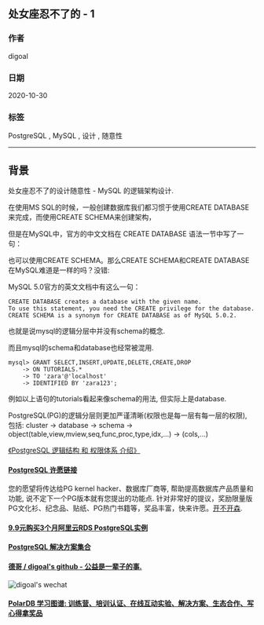 ## 处女座忍不了的 - 1    
    
### 作者    
digoal    
    
### 日期    
2020-10-30    
    
### 标签    
PostgreSQL , MySQL , 设计 , 随意性      
    
----    
    
## 背景    
处女座忍不了的设计随意性 - MySQL 的逻辑架构设计.       
    
在使用MS SQL的时候，一般创建数据库我们都习惯于使用CREATE DATABASE 来完成，而使用CREATE SCHEMA来创建架构，    
    
但是在MySQL中，官方的中文文档在 CREATE DATABASE 语法一节中写了一句：    
    
也可以使用CREATE SCHEMA。那么CREATE SCHEMA和CREATE DATABASE在MySQL难道是一样的吗？没错:      
    
MySQL 5.0官方的英文文档中有这么一句：    
    
```    
CREATE DATABASE creates a database with the given name.    
To use this statement, you need the CREATE privilege for the database.    
CREATE SCHEMA is a synonym for CREATE DATABASE as of MySQL 5.0.2.    
```    
    
也就是说mysql的逻辑分层中并没有schema的概念.     
    
而且mysql的schema和database也经常被混用.     
    
```    
mysql> GRANT SELECT,INSERT,UPDATE,DELETE,CREATE,DROP    
    -> ON TUTORIALS.*    
    -> TO 'zara'@'localhost'    
    -> IDENTIFIED BY 'zara123';    
```    
    
例如以上语句的tutorials看起来像schema的用法, 但实际上是database.          
    
PostgreSQL(PG)的逻辑分层则更加严谨清晰(权限也是每一层有每一层的权限), 包括: cluster -> database -> schema -> object(table,view,mview,seq,func,proc,type,idx,...) -> (cols,...)    
      
[《PostgreSQL 逻辑结构 和 权限体系 介绍》](../201605/20160510_01.md)   
    
  
#### [PostgreSQL 许愿链接](https://github.com/digoal/blog/issues/76 "269ac3d1c492e938c0191101c7238216")
您的愿望将传达给PG kernel hacker、数据库厂商等, 帮助提高数据库产品质量和功能, 说不定下一个PG版本就有您提出的功能点. 针对非常好的提议，奖励限量版PG文化衫、纪念品、贴纸、PG热门书籍等，奖品丰富，快来许愿。[开不开森](https://github.com/digoal/blog/issues/76 "269ac3d1c492e938c0191101c7238216").  
  
  
#### [9.9元购买3个月阿里云RDS PostgreSQL实例](https://www.aliyun.com/database/postgresqlactivity "57258f76c37864c6e6d23383d05714ea")
  
  
#### [PostgreSQL 解决方案集合](https://yq.aliyun.com/topic/118 "40cff096e9ed7122c512b35d8561d9c8")
  
  
#### [德哥 / digoal's github - 公益是一辈子的事.](https://github.com/digoal/blog/blob/master/README.md "22709685feb7cab07d30f30387f0a9ae")
  
  
![digoal's wechat](../pic/digoal_weixin.jpg "f7ad92eeba24523fd47a6e1a0e691b59")
  
  
#### [PolarDB 学习图谱: 训练营、培训认证、在线互动实验、解决方案、生态合作、写心得拿奖品](https://www.aliyun.com/database/openpolardb/activity "8642f60e04ed0c814bf9cb9677976bd4")
  

